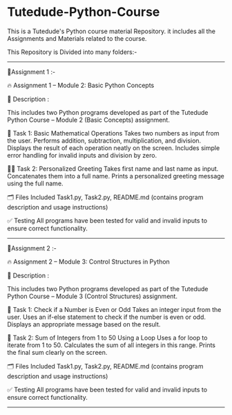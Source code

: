 # Tutedude-Python-Course
This is a Tutedude's Python course material Repository. it includes all the Assignments and Materials related to the course.

This Repository is Divided into many folders:-

_________________________________________________________________________________________________________________________________________

📂Assignment 1 :-

🔥 Assignment 1 – Module 2: Basic Python Concepts

📘 Description :

This includes two Python programs developed as part of the Tutedude Python Course – Module 2 (Basic Concepts) assignment.

🧮 Task 1: Basic Mathematical Operations
Takes two numbers as input from the user.
Performs addition, subtraction, multiplication, and division.
Displays the result of each operation neatly on the screen.
Includes simple error handling for invalid inputs and division by zero.

🙋‍♂️ Task 2: Personalized Greeting
Takes first name and last name as input.
Concatenates them into a full name.
Prints a personalized greeting message using the full name.

🗂️ Files Included
Task1.py, 
Task2.py, 
README.md (contains program description and usage instructions)

✅ Testing
All programs have been tested for valid and invalid inputs to ensure correct functionality.  


_______________________________________________________________________________________________________________________________________________


📂Assignment 2 :-

🔥 Assignment 2 – Module 3: Control Structures in Python

📘 Description : 

This includes two Python programs developed as part of the Tutedude Python Course – Module 3 (Control Structures) assignment.

🧩 Task 1: Check if a Number is Even or Odd
Takes an integer input from the user.
Uses an if-else statement to check if the number is even or odd.
Displays an appropriate message based on the result.

🔢 Task 2: Sum of Integers from 1 to 50 Using a Loop
Uses a for loop to iterate from 1 to 50.
Calculates the sum of all integers in this range.
Prints the final sum clearly on the screen.

🗂️ Files Included
Task1.py,
Task2.py,
README.md (contains program description and usage instructions)

✅ Testing
All programs have been tested for valid and invalid inputs to ensure correct functionality.  

________________________________________________________________________________________________________________________________________________
